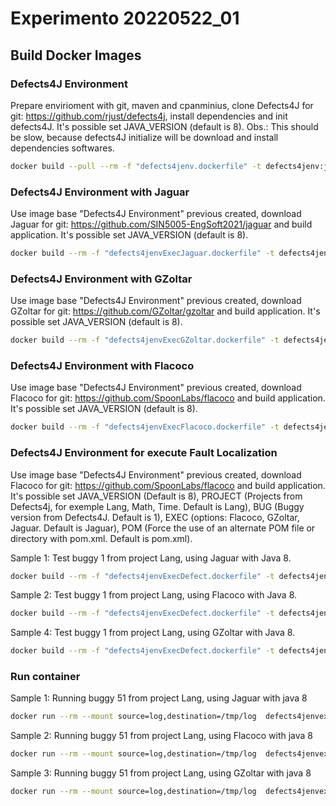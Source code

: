 # Experimento 20220522_01

## Build Docker Images
### Defects4J Environment
Prepare envirioment with git, maven and cpanminius, clone Defects4J for git: https://github.com/rjust/defects4j, install dependencies and init defects4J. It's possible set JAVA_VERSION (default is 8).
Obs.: This should be slow, because defects4J initialize will be download and install dependencies softwares.
```sh
docker build --pull --rm -f "defects4jenv.dockerfile" -t defects4jenv:java8 --build-arg JAVA_VERSION=8 "."
```
### Defects4J Environment with Jaguar
Use image base "Defects4J Environment" previous created, download Jaguar for git: https://github.com/SIN5005-EngSoft2021/jaguar and build application. It's possible set JAVA_VERSION (default is 8).
```sh
docker build --rm -f "defects4jenvExecJaguar.dockerfile" -t defects4jenvexec:java8_jaguar --build-arg JAVA_VERSION=8 "."
```

### Defects4J Environment with GZoltar
Use image base "Defects4J Environment" previous created, download GZoltar for git: https://github.com/GZoltar/gzoltar and build application. It's possible set JAVA_VERSION (default is 8).
```sh
docker build --rm -f "defects4jenvExecGZoltar.dockerfile" -t defects4jenvexec:java8_gzoltar --build-arg JAVA_VERSION=8 "."
```

### Defects4J Environment with Flacoco
Use image base "Defects4J Environment" previous created, download Flacoco for git: https://github.com/SpoonLabs/flacoco and build application. It's possible set JAVA_VERSION (default is 8).
```sh
docker build --rm -f "defects4jenvExecFlacoco.dockerfile" -t defects4jenvexec:java8_flacoco --build-arg JAVA_VERSION=8 "."
```

### Defects4J Environment for execute Fault Localization
Use image base "Defects4J Environment" previous created, download Flacoco for git: https://github.com/SpoonLabs/flacoco and build application. It's possible set JAVA_VERSION (Default is 8), PROJECT (Projects from Defects4j, for exemple Lang, Math, Time. Default is Lang), BUG (Buggy version from Defects4J. Default is 1), EXEC (options: Flacoco, GZoltar, Jaguar. Default is Jaguar), POM (Force the use of an alternate POM file or directory with pom.xml. Default is pom.xml).

Sample 1: Test buggy 1 from project Lang, using Jaguar with Java 8.

```sh
docker build --rm -f "defects4jenvExecDefect.dockerfile" -t defects4jenvexec:java8_jaguar_lang_51 --build-arg JAVA_VERSION=8 --build-arg PROJECT=Lang --build-arg BUG=51 --build-arg EXEC=jaguar "."
```

Sample 2: Test buggy 1 from project Lang, using Flacoco with Java 8.

```sh
docker build --rm -f "defects4jenvExecDefect.dockerfile" -t defects4jenvexec:java8_flacoco_lang_51 --build-arg JAVA_VERSION=8 --build-arg PROJECT=Lang --build-arg BUG=51 --build-arg EXEC=flacoco "."
```

Sample 4: Test buggy 1 from project Lang, using GZoltar with Java 8.

```sh
docker build --rm -f "defects4jenvExecDefect.dockerfile" -t defects4jenvexec:java8_gzoltar_lang_51 --build-arg JAVA_VERSION=8 --build-arg PROJECT=Lang --build-arg BUG=51 --build-arg EXEC=gzoltar "."
```

### Run container

Sample 1: Running buggy 51 from project Lang, using Jaguar with java 8

```sh
docker run --rm --mount source=log,destination=/tmp/log  defects4jenvexec:java8_jaguar_lang_51
```

Sample 2: Running buggy 51 from project Lang, using Flacoco with java 8
```sh
docker run --rm --mount source=log,destination=/tmp/log  defects4jenvexec:java8_flacoco_lang_51
```

Sample 3: Running buggy 51 from project Lang, using GZoltar with java 8
```sh
docker run --rm --mount source=log,destination=/tmp/log  defects4jenvexec:java8_gzoltar_lang_51
```